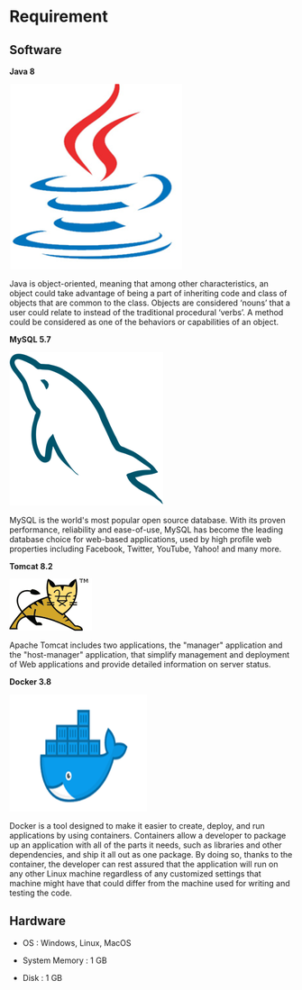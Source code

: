 # Requirement

## Software

**Java 8**

<img src="https://raw.githubusercontent.com/kinnara-digital-studio/kecak-workflow/master/docs/assets/javalogo.png" alt="java" />

Java is object-oriented, meaning that among other characteristics, an object could take advantage of being a part of inheriting code and class of objects that are common to the class. Objects are considered ‘nouns’ that a user could relate to instead of the traditional procedural ‘verbs’. A method could be considered as one of the behaviors or capabilities of an object.
 
 

**MySQL 5.7**

<img src="https://raw.githubusercontent.com/kinnara-digital-studio/kecak-workflow/master/docs/assets/mysqllogo.png" alt="mysql" />

MySQL is the world's most popular open source database. With its proven performance, reliability and ease-of-use, MySQL has become the leading database choice for web-based applications, used by high profile web properties including Facebook, Twitter, YouTube, Yahoo! and many more.

**Tomcat 8.2**

<img src="https://raw.githubusercontent.com/kinnara-digital-studio/kecak-workflow/master/docs/assets/tomcatlogo.png" alt="tomcat" />

Apache Tomcat includes two applications, the "manager" application and the "host-manager" application, that simplify management and deployment of Web applications and provide detailed information on server status.


**Docker 3.8**

<img src="https://raw.githubusercontent.com/kinnara-digital-studio/kecak-workflow/master/docs/assets/dockerlogo.png" alt="docker" />

Docker is a tool designed to make it easier to create, deploy, and run applications by using containers. Containers allow a developer to package up an application with all of the parts it needs, such as libraries and other dependencies, and ship it all out as one package. By doing so, thanks to the container, the developer can rest assured that the application will run on any other Linux machine regardless of any customized settings that machine might have that could differ from the machine used for writing and testing the code.


## Hardware

- OS : Windows, Linux, MacOS

- System Memory : 1 GB

- Disk : 1 GB
